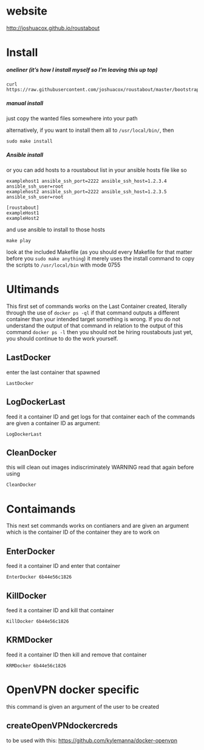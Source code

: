 # website 
http://joshuacox.github.io/roustabout

# Install

##### oneliner (it’s how I install myself so I’m leaving this up top)

```
curl https://raw.githubusercontent.com/joshuacox/roustabout/master/bootstraproustabout.sh|bash
```

##### manual install

just copy the wanted files somewhere into your path

alternatively, if you want to install them all to `/usr/local/bin/`, then

```
sudo make install
```

##### Ansible install

or you can add hosts to a roustabout list in your ansible hosts file like so

```
examplehost1 ansible_ssh_port=2222 ansible_ssh_host=1.2.3.4 ansible_ssh_user=root
examplehost2 ansible_ssh_port=2222 ansible_ssh_host=1.2.3.5 ansible_ssh_user=root

[roustabout]
exampleHost1
exampleHost2
```
and use ansible to install to those hosts

```
make play
```

look at the included Makefile (as you should every Makefile for that matter before you `sudo make anything`)
it merely uses the install command to copy the scripts to `/usr/local/bin` with mode 0755

# Ultimands

This first set of commands works on the Last Container created, literally through the use of `docker ps -ql`
if that command outputs a different container than your intended target something is wrong. 
If you do not understand the output of that command in relation to the output of this command `docker ps -l`
then you should not be hiring roustabouts just yet,
you should continue to do the work yourself.

## LastDocker

enter the last container that spawned

```
LastDocker
```

## LogDockerLast

feed it a container ID and get logs for that container
each of the commands are given a container ID as argument:

```
LogDockerLast
```

## CleanDocker

this will clean out images indiscriminately WARNING read that again before using

```
CleanDocker
```

# Contaimands

This next set commands works on contianers and are given an argument which is the container ID of the container they are to work on

## EnterDocker

feed it a container ID and enter that container

```
EnterDocker 6b44e56c1826
```

## KillDocker

feed it a container ID and kill that container

```
KillDocker 6b44e56c1826
```

## KRMDocker

feed it a container ID then kill and remove that container

```
KRMDocker 6b44e56c1826
```

# OpenVPN docker specific

this command is given an argument of the user to be created

## createOpenVPNdockercreds

to be used with this:
https://github.com/kylemanna/docker-openvpn

